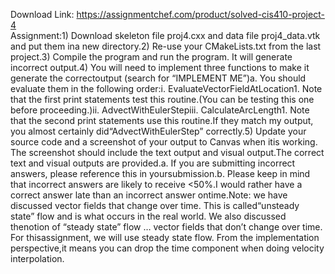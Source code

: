 Download Link: https://assignmentchef.com/product/solved-cis410-project-4
<br>
Assignment:1) Download skeleton file proj4.cxx and data file proj4_data.vtk and put them ina new directory.2) Re-use your CMakeLists.txt from the last project.3) Compile the program and run the program. It will generate incorrect output.4) You will need to implement three functions to make it generate the correctoutput (search for “IMPLEMENT ME”)a. You should evaluate them in the following order:i. EvaluateVectorFieldAtLocation1. Note that the first print statements test this routine.(You can be testing this one before proceeding.)ii. AdvectWithEulerStepiii. CalculateArcLength1. Note that the second print statements use this routine.If they match my output, you almost certainly did“AdvectWithEulerStep” correctly.5) Update your source code and a screenshot of your output to Canvas when itis working. The screenshot should include the text output and visual output.The correct text and visual outputs are provided.a. If you are submitting incorrect answers, please reference this in yoursubmission.b. Please keep in mind that incorrect answers are likely to receive &lt;50%.I would rather have a correct answer late than an incorrect answer ontime.Note: we have discussed vector fields that change over time. This is called“unsteady state” flow and is what occurs in the real world. We also discussed thenotion of “steady state” flow … vector fields that don’t change over time. For thisassignment, we will use steady state flow. From the implementation perspective,it means you can drop the time component when doing velocity interpolation.